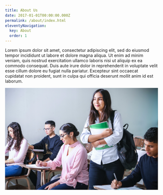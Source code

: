 ```yaml
---
title: About Us
date: 2017-01-01T00:00:00.000Z
permalink: /about/index.html
eleventyNavigation:
  key: About
  order: 1
---
```

Lorem ipsum dolor sit amet, consectetur adipiscing elit, sed do eiusmod tempor incididunt ut labore et dolore magna aliqua. Ut enim ad minim veniam, quis nostrud exercitation ullamco laboris nisi ut aliquip ex ea commodo consequat. Duis aute irure dolor in reprehenderit in voluptate velit esse cillum dolore eu fugiat nulla pariatur. Excepteur sint occaecat cupidatat non proident, sunt in culpa qui officia deserunt mollit anim id est laborum.

![Students in classroom](/static/img/trainees-project_new.jpg "Trainees Project")
